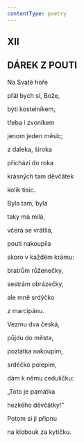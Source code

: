 ```yaml
---
contentType: poetry
---
```


## XII  

## DÁREK Z POUTI

Na Svaté hoře  

přál bych si, Bože,

býti kostelníkem,

třeba i zvoníkem

jenom jeden měsíc;

z daleka, široka

přichází do roka

krásných tam děvčátek

kolik tisíc.

Byla tam, byla

taky má milá,

včera se vrátila,

pouti nakoupila

skoro v každém krámu:

bratrům růženečky,

sestrám obrázečky,

ale mně srdýčko

z marcipánu.

Vezmu dva česká,

půjdu do města,

pozlátka nakoupím,

srdéčko polepím,

dám k němu ceduličku:

„Toto je památka

hezkého děvčátky!“

Potom si ji připnu

na klobouk za kytičku.
